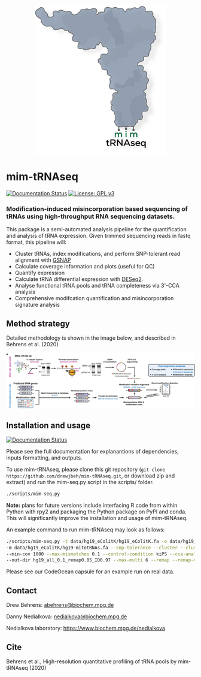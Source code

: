 <p align="center">
	<img src="docs/img/logo.png" width="350" height="400">
</p>

# mim-tRNAseq
[![Documentation Status](https://readthedocs.org/projects/mim-trnaseq/badge/?version=latest)](https://mim-trnaseq.readthedocs.io/en/latest/?badge=latest)
[![License: GPL v3](https://img.shields.io/badge/License-GPLv3-blue.svg)](https://www.gnu.org/licenses/gpl-3.0)
### Modification-induced misincorporation based sequencing of tRNAs using high-throughput RNA sequencing datasets.

This package is a semi-automated analysis pipeline for the quantification and analysis of tRNA expression. Given trimmed sequencing reads in fastq format, this pipeline will:
* Cluster tRNAs, index modifications, and perform SNP-tolerant read alignment with [GSNAP](http://research-pub.gene.com/gmap/)
* Calculate coverage information and plots (useful for QC)
* Quantify expression
* Calculate tRNA differential expression with [DESeq2](https://bioconductor.org/packages/release/bioc/html/DESeq2.html).
* Analyse functional tRNA pools and tRNA completeness via 3'-CCA analysis
* Comprehensive modifcation quantification and misincorporation signature analysis

## Method strategy

Detailed methodology is shown in the image below, and described in Behrens et al. (2020)

![methods](/docs/img/method.png)

 
## Installation and usage

[![Documentation Status](https://readthedocs.org/projects/mim-trnaseq/badge/?version=latest)](https://mim-trnaseq.readthedocs.io/en/latest/?badge=latest)

Please see the full documentation for explanantions of dependencies, inputs formatting, and outputs.

To use mim-tRNAseq, please clone this git repository (`git clone https://github.com/drewjbeh/mim-tRNAseq.git`, or download zip and extract) and run the mim-seq.py script in the scripts/ folder.
```bash
./scripts/mim-seq.py
```

**Note:** plans for future versions include interfacing R code from within Python with rpy2 and packaging the Python package on PyPI and conda.
This will significantly improve the installation and usage of mim-tRNAseq.

An example command to run mim-tRNAseq may look as follows:
```bash
./scripts/mim-seq.py -t data/hg19_eColitK/hg19_eColitK.fa -o data/hg19_eColitK/hg19_eschColi-tRNAs.out 
-m data/hg19_eColitK/hg19-mitotRNAs.fa --snp-tolerance --cluster --cluster-id 0.97 --threads 15 
--min-cov 1000 --max-mismatches 0.1 --control-condition kiPS --cca-analysis -n hg19_mix 
--out-dir hg19_all_0.1_remap0.05_ID0.97 --max-multi 6 --remap --remap-mismatches 0.05 sampleData_hg19_all.txt
```

Please see our CodeOcean capsule for an example run on real data.

## Contact

Drew Behrens: abehrens@biochem.mpg.de

Danny Nedialkova: nedialkova@biochem.mpg.de

Nedialkova laboratory: https://www.biochem.mpg.de/nedialkova


## Cite

Behrens et al., High-resolution quantitative profiling of tRNA pools by mim-tRNAseq (2020)

